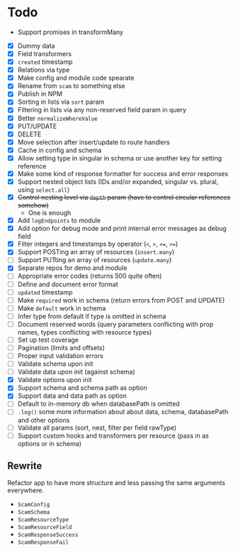 # Todo

- Support promises in transformMany

- [x] Dummy data
- [x] Field transformers
- [x] `created` timestamp
- [x] Relations via type
- [x] Make config and module code spearate
- [x] Rename from `scam` to something else
- [x] Publish in NPM
- [x] Sorting in lists via `sort` param
- [x] Filtering in lists via any non-reserved field param in query
- [x] Better `normalizeWhereValue`
- [x] PUT/UPDATE
- [x] DELETE
- [x] Move selection after insert/update to route handlers
- [x] Cache in config and schema
- [x] Allow setting type in singular in schema or use another key for setting reference
- [x] Make some kind of response formatter for success and error responses
- [x] Support nested object lists (IDs and/or expanded, singular vs. plural, using `select.all`)
- [x] ~~Control nesting level via `depth` param (have to control circular references somehow)~~
	- One is enough
- [x] Add `logEndpoints` to module
- [x] Add option for debug mode and print internal error messages as debug field
- [x] Filter integers and timestamps by operator (`<`, `>`, `<=`, `>=`)
- [x] Support POSTing an array of resources (`insert.many`)
- [ ] Support PUTting an array of resources (`update.many`)
- [x] Separate repos for demo and module
- [ ] Appropriate error codes (returns 500 quite often)
- [ ] Define and document error format
- [ ] `updated` timestamp
- [ ] Make `required` work in schema (return errors from POST and UPDATE)
- [ ] Make `default` work in schema
- [ ] Infer type from default if type is omitted in schema
- [ ] Document reserved words (query parameters conflicting with prop names, types conflicting with resource types)
- [ ] Set up test coverage
- [ ] Pagination (limits and offsets)
- [ ] Proper input validation errors
- [ ] Validate schema upon init
- [ ] Validate data upon init (against schema)
- [x] Validate options upon init
- [x] Support schema and schema path as option
- [x] Support data and data path as option
- [ ] Default to in-memory db when databasePath is omitted
- [ ] `.log()` some more information about about data, schema, databasePath and other options
- [ ] Validate all params (sort, nest, filter per field rawType)
- [ ] Support custom hooks and transformers per resource (pass in as options or in schema)

## Rewrite

Refactor app to have more structure and less passing the same arguments everywhere.

- `ScamConfig`
- `ScamSchema`
- `ScamResourceType`
- `ScamResourceField`
- `ScamResponseSuccess`
- `ScamResponseFail`
